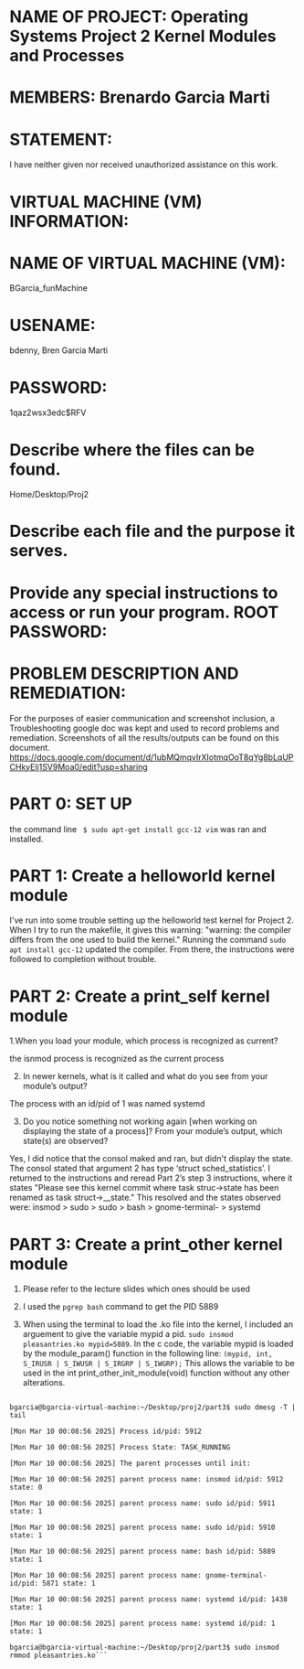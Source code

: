 NAME OF PROJECT: Operating Systems Project 2
Kernel Modules and Processes
================

MEMBERS: Brenardo Garcia Marti
========

STATEMENT:
==========
I have neither given nor received unauthorized assistance on this work.

VIRTUAL MACHINE (VM) INFORMATION:
=================================

NAME OF VIRTUAL MACHINE (VM):
==========
BGarcia_funMachine

USENAME:  
==========
bdenny, Bren Garcia Marti

PASSWORD: 
========== 
1qaz2wsx3edc$RFV

Describe where the files can be found.
==========
Home/Desktop/Proj2

Describe each file and the purpose it serves.
==========


Provide any special instructions to access or run your program.
ROOT PASSWORD:
==============

PROBLEM DESCRIPTION AND REMEDIATION:
====================================
For the purposes of easier communication and screenshot inclusion, a Troubleshooting google doc was kept and used to record problems and remediation. Screenshots of all the results/outputs can be found on this document.
https://docs.google.com/document/d/1ubMQmqvIrXIotmqOoT8qYg8bLqUPCHkyElj1SV9Moa0/edit?usp=sharing

  PART 0: SET UP
  ==============
   the command line ``` $ sudo apt-get install gcc-12 vim``` was ran and installed.

  PART 1: Create a helloworld kernel module
  ===================
I've run into some trouble setting up the helloworld test kernel for Project 2. When I try to run the makefile, it gives this warning: "warning: the compiler differs from the one used to build the kernel." Running the command ```sudo apt install gcc-12``` updated the compiler. From there, the instructions were followed to completion without trouble.

  PART 2: Create a print_self kernel module
  ===========================
  1.When you load your module, which process is recognized as current?

the isnmod process is recognized as the current process

2. In newer kernels, what is it called and what do you see from your module’s output?

The process with an id/pid of 1 was named systemd

3. Do you notice something not working again [when working on displaying the state of a process]? From your module’s output, which state(s) are observed?

Yes, I did notice that the consol maked and ran, but didn't display the state. The consol stated that argument 2 has type ‘struct sched_statistics’. I returned to the instructions and reread Part 2’s step 3 instructions, where it states "Please see this kernel commit where task struc->state has been renamed as task struct->\_\_state." This resolved and the states observed were: insmod > sudo > sudo > bash > gnome-terminal- > systemd  

PART 3: Create a print_other kernel module
  ================================
1. Please refer to the lecture slides which ones should be used

2. I used the ```pgrep bash``` command to get the PID 5889

3. When using the terminal to load the .ko file into the kernel, I included an arguement to give the variable mypid a pid. ```sudo insmod pleasantries.ko mypid=5889```. In the c code, the variable mypid is loaded by the module_param() function in the following line: ```(mypid, int, S_IRUSR | S_IWUSR | S_IRGRP | S_IWGRP);``` This allows the variable to be used in the int print_other_init_module(void) function without any other alterations.

```bgarcia@bgarcia-virtual-machine:~/Desktop/proj2/part3$ sudo insmod pleasantries.ko mypid=5889

bgarcia@bgarcia-virtual-machine:~/Desktop/proj2/part3$ sudo dmesg -T | tail

[Mon Mar 10 00:08:56 2025] Process id/pid: 5912

[Mon Mar 10 00:08:56 2025] Process State: TASK_RUNNING

[Mon Mar 10 00:08:56 2025] The parent processes until init:

[Mon Mar 10 00:08:56 2025] parent process name: insmod id/pid: 5912 state: 0

[Mon Mar 10 00:08:56 2025] parent process name: sudo id/pid: 5911 state: 1

[Mon Mar 10 00:08:56 2025] parent process name: sudo id/pid: 5910 state: 1

[Mon Mar 10 00:08:56 2025] parent process name: bash id/pid: 5889 state: 1

[Mon Mar 10 00:08:56 2025] parent process name: gnome-terminal- id/pid: 5871 state: 1

[Mon Mar 10 00:08:56 2025] parent process name: systemd id/pid: 1438 state: 1

[Mon Mar 10 00:08:56 2025] parent process name: systemd id/pid: 1 state: 1

bgarcia@bgarcia-virtual-machine:~/Desktop/proj2/part3$ sudo insmod rmmod pleasantries.ko```
